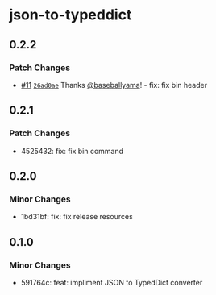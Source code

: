 # json-to-typeddict

## 0.2.2

### Patch Changes

- [#11](https://github.com/baseballyama/json-to-typeddict/pull/11) [`26ad0ae`](https://github.com/baseballyama/json-to-typeddict/commit/26ad0ae13d0094e795b0592bf5cb8f6b97bc0dc7) Thanks [@baseballyama](https://github.com/baseballyama)! - fix: fix bin header

## 0.2.1

### Patch Changes

- 4525432: fix: fix bin command

## 0.2.0

### Minor Changes

- 1bd31bf: fix: fix release resources

## 0.1.0

### Minor Changes

- 591764c: feat: impliment JSON to TypedDict converter
